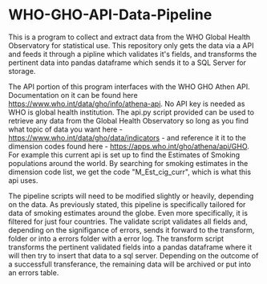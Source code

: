 # WHO-GHO-API-Data-Pipeline


This is a program to collect and extract data from the WHO Global Health Observatory for statistical use. This repository only gets the data via a API and feeds it through a pipline which validates it's fields, and transforms the pertinent data into pandas dataframe which sends it to a SQL Server for storage.

The API portion of this program interfaces with the WHO GHO Athen API. Documentation on it can be found here https://www.who.int/data/gho/info/athena-api. No API key is needed as WHO is global health institution. The api.py script provided can be used to retrieve any data from the Global Health Observatory so long as you find what topic of data you want here - https://www.who.int/data/gho/data/indicators - and reference it it to the dimension codes found here - https://apps.who.int/gho/athena/api/GHO. For example this current api is set up to find the Estimates of Smoking populations around the world. By searching for smoking estimates in the dimension code list, we get the code "M_Est_cig_curr", which is what this api uses.

The pipeline scripts will need to be modified slightly or heavily, depending on the data. As previously stated, this pipeline is specifically tailored for data of smoking estimates around the globe. Even more specifically, it is filtered for just four countries. The validate script validates all fields and, depending on the signifigance of errors, sends it forward to the transform, folder or into a errors folder with a error log. The transform script transforms the pertinent validated fields into a pandas dataframe where it will then try to insert that data to a sql server. Depending on the outcome of a successfull transferance, the remaining data will be archived or put into an errors table.
